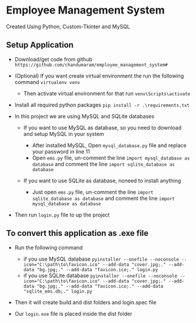 # Employee Management System 
Created Using Python, Custom-Tkinter and MySQL

## Setup Application
- Download/get code from github 
    `https://github.com/chandumaram/employee_management_system#`

- (Optional) If you want create virtual environment the run the following command 
    `virtualenv venv`
    - Then activate virtual environment for that run 
        `venv\Scripts\activate` 

- Install all required python packages 
    `pip install -r .\requirements.txt`

- In this project we are using MySQL and SQLite databases
    - If you want to use MySQL as database, so you need to download and setup MySQL in your system
        - After installed MySQL, Open `mysql_database.py` file and replace your password in line 11
        - Open `ems.py` file, un-comment the line `import mysql_database as database` and comment the line `import sqlite_database as database`

    - If you want to use SQLite as database, noneed to install anything
        - Just open `ems.py` file, un-comment the line `import sqlite_database as database` and comment the line `import mysql_database as database`

- Then run `login.py` file to up the project


## To convert this application as .exe file
- Run the following command 
    - if you use MySQL database
    `pyinstaller --onefile --noconsole --icon="C:\path\to\favicon.ico" --add-data "cover.jpg;." --add-data "bg.jpg;." --add-data "favicon.ico;." login.py
    `
    - if you use SQLite database
    `pyinstaller --onefile --noconsole --icon="C:\path\to\favicon.ico" --add-data "cover.jpg;." --add-data "bg.jpg;." --add-data "favicon.ico;." --add-data "sqlite_ems.db;." login.py
    `

- Then it will create build and dist folders and login.spec file

- Our `login.exe` file is placed inside the dist folder

